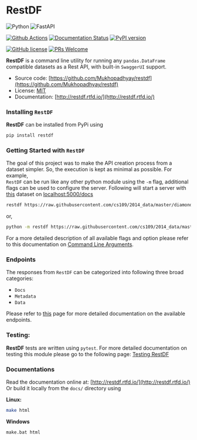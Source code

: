 # RestDF

![Python](https://img.shields.io/badge/python-3670A0?style=for-the-badge&logo=python&logoColor=ffdd54) ![FastAPI](https://img.shields.io/badge/FastAPI-005571?style=for-the-badge&logo=fastapi)

[![Github Actions](https://github.com/Mukhopadhyay/restdf/actions/workflows/tests.yml/badge.svg)](https://github.com/Mukhopadhyay/restdf/actions)
[![Documentation Status](https://readthedocs.org/projects/restdf/badge/?version=latest)](https://restdf.readthedocs.io/en/latest/?badge=latest)
[![PyPI version](https://badge.fury.io/py/restdf.png)](https://pypi.org/project/restdf/)

[![GitHub license](https://img.shields.io/badge/license-MIT-brightgreen?style=flat-square)](https://github.com/Mukhopadhyay/restdf/blob/master/LICENSE)
[![PRs Welcome](https://img.shields.io/badge/PRs-welcome-brightgreen.svg?style=flat-square)](http://makeapullrequest.com)

**RestDF** is a command line utility for running any `pandas.DataFrame` compatible datasets as a Rest API, with built-in `SwaggerUI` support.

- Source code: [https://github.com/Mukhopadhyay/restdf](https://github.com/Mukhopadhyay/restdf)
- License: [MIT](https://github.com/Mukhopadhyay/restdf/blob/master/LICENSE)
- Documentation: [http://restdf.rtfd.io/](http://restdf.rtfd.io/)

### Installing `RestDF`

**RestDF** can be installed from PyPi using

```bash
pip install restdf
```

### Getting Started with `RestDF`

The goal of this project was to make the API creation process from a dataset simpler. So, the execution is kept as minimal as possible. For example, <br/>
`RestDF` can be run like any other python module using the `-m` flag, additional flags can be used to configure the server.
Following will start a server with [this](https://raw.githubusercontent.com/cs109/2014_data/master/diamonds.csv) dataset on [localhost:5000/docs](http://localhost:5000/docs)

```bash
restdf https://raw.githubusercontent.com/cs109/2014_data/master/diamonds.csv
```

or,

```bash
python -m restdf https://raw.githubusercontent.com/cs109/2014_data/master/diamonds.csv
```

For a more detailed description of all available flags and option please refer to this documentation on [Command Line Arguments](https://restdf.readthedocs.io/en/latest/pages/command-line-arguments.html).

### Endpoints

The responses from `RestDF` can be categorized into following three broad categories:

- `Docs`
- `Metadata`
- `Data`

Please refer to [this](https://restdf.readthedocs.io/en/latest/pages/endpoints.html) page for more detailed documentation on the available endpoints.

### Testing:

**RestDF** tests are written using `pytest`. For more detailed documentation on testing this module please go to the following page: [Testing RestDF](https://restdf.readthedocs.io/en/latest/pages/tests.html)

### Documentations

Read the documentation online at: [http://restdf.rtfd.io/](http://restdf.rtfd.io/)
Or build it locally from the `docs/` directory using

**Linux:**

```bash
make html
```

**Windows**

```bash
make.bat html
```
